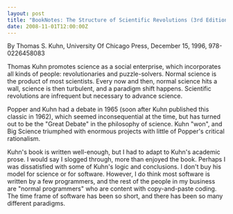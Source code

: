 ```yaml
---
layout: post
title: "BookNotes: The Structure of Scientific Revolutions (3rd Edition)"
date: 2008-11-01T12:00:00Z
---
```

By Thomas S. Kuhn, University Of Chicago Press, December 15, 1996, 978-0226458083

Thomas Kuhn promotes science as a social enterprise, which
incorporates all kinds of people: revolutionaries and puzzle-solvers.
Normal science is the product of most scientists.  Every now and then,
normal science hits a wall, science is then turbulent, and a paradigm
shift happens.  Scientific revolutions are infrequent but necessary to
advance science.

Popper and Kuhn had a debate in 1965 (soon after Kuhn published this
classic in 1962), which seemed inconsequential at the time, but has
turned out to be the "Great Debate" in the philosophy of science.
Kuhn "won", and Big Science triumphed with enormous projects with
little of Popper's critical rationalism.

Kuhn's book is written well-enough, but I had to adapt to Kuhn's
academic prose.  I would say I slogged through, more than enjoyed the
book.  Perhaps I was dissatisfied with some of Kuhn's logic and
conclusions.  I don't buy his model for science or for software.
However, I do think most software is written by a few programmers, and
the rest of the people in my business are "normal programmers" who are
content with copy-and-paste coding.  The time frame of software has
been so short, and there has been so many different paradigms.


